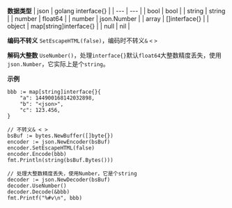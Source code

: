 **数据类型**
|    json | golang interface{}   |
| --- | --- |
|   bool  | bool    |
|   string  | string    |
|  number   | float64    |
|  number   | json.Number    |
|   array  | []interface{}    |
|  object   | map[string]interface{}    |
|  null |  nil |

**编码不转义**
`SetEscapeHTML(false)`，编码时不转义`&` `<` `>`

**解码大整数**
`UseNumber()`，处理`interface{}`默认`float64`大整数精度丢失，使用`json.Number`，它实际上是个`string`。

**示例**
```
bbb := map[string]interface{}{
	"a": 144900168142032898,
	"b": "<json>",
	"c": 123.456,
}

// 不转义& < >
bsBuf := bytes.NewBuffer([]byte{})
encoder := json.NewEncoder(bsBuf)
encoder.SetEscapeHTML(false)
encoder.Encode(bbb)
fmt.Println(string(bsBuf.Bytes()))

// 处理大整数精度丢失，使用Number，它是个string
decoder := json.NewDecoder(bsBuf)
decoder.UseNumber()
decoder.Decode(&bbb)
fmt.Printf("%#v\n", bbb)
```
